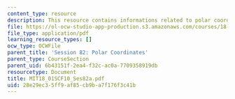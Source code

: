 ```yaml
---
content_type: resource
description: This resource contains informations related to polar coordinates.
file: https://ol-ocw-studio-app-production.s3.amazonaws.com/courses/18-01sc-single-variable-calculus-fall-2010/28e29ec35ff9af85cb9ba7f176f3c41b_MIT18_01SCF10_Ses82a.pdf
file_type: application/pdf
learning_resource_types: []
ocw_type: OCWFile
parent_title: 'Session 82: Polar Coordinates'
parent_type: CourseSection
parent_uid: 6b43151f-2ea4-f32c-ac0a-7709358919db
resourcetype: Document
title: MIT18_01SCF10_Ses82a.pdf
uid: 28e29ec3-5ff9-af85-cb9b-a7f176f3c41b
---
```

